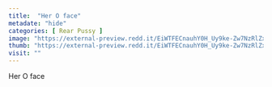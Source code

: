 ```yaml
---
title:  "Her O face"
metadate: "hide"
categories: [ Rear Pussy ]
image: "https://external-preview.redd.it/EiWTFECnauhY0H_Uy9ke-Zw7NzRlZxS9x5TNr1jnrew.png?auto=webp&s=ef40a42d1509ae7f4e71db300f510a48d8d9e278"
thumb: "https://external-preview.redd.it/EiWTFECnauhY0H_Uy9ke-Zw7NzRlZxS9x5TNr1jnrew.png?width=640&crop=smart&auto=webp&s=748ebd94e6811f79c03bb7cc4f5e6ec86841c548"
visit: ""
---
```

Her O face
